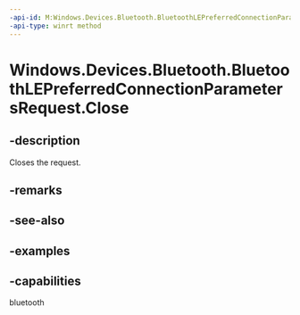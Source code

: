 ```yaml
---
-api-id: M:Windows.Devices.Bluetooth.BluetoothLEPreferredConnectionParametersRequest.Close
-api-type: winrt method
---
```


# Windows.Devices.Bluetooth.BluetoothLEPreferredConnectionParametersRequest.Close

<!--
// This member is not implemented in C#
-->

## -description

Closes the request.

## -remarks

## -see-also

## -examples

## -capabilities
bluetooth
